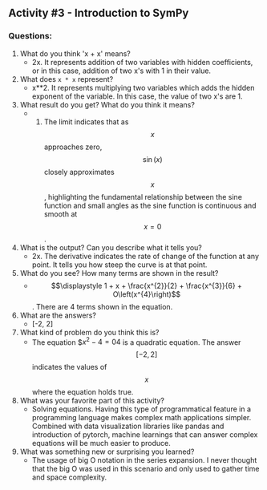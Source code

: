 ## Activity #3 - Introduction to SymPy

### Questions:
1. What do you think 'x + x' means?
    - 2x. It represents addition of two variables with hidden coefficients, or in this case, addition of two x's with 1 in their value.
2. What does `x * x` represent?
    - x**2. It represents multiplying two variables which adds the hidden exponent of the variable. In this case, the value of two x's are 1.
3. What result do you get? What do you think it means?
    - 1. The limit indicates that as $$x$$ approaches zero, $$\sin(x)$$ closely approximates $$x$$, highlighting the fundamental relationship between the sine function and small angles as the sine function is continuous and smooth at $$x = 0$$.
4. What is the output? Can you describe what it tells you?
    - 2x. The derivative indicates the rate of change of the function at any point. It tells you how steep the curve is at that point.
5. What do you see? How many terms are shown in the result?
    - $$\displaystyle 1 + x + \frac{x^{2}}{2} + \frac{x^{3}}{6} + O\left(x^{4}\right)$$. There are 4 terms shown in the equation.
6. What are the answers?
    - [-2, 2]
7. What kind of problem do you think this is?
    - The equation $$x^2 - 4 = 04$ is a quadratic equation. The answer $$[-2, 2]$$ indicates the values of $$x$$ where the equation holds true.
8. What was your favorite part of this activity?
    - Solving equations. Having this type of programmatical feature in a programming language makes complex math applications simpler. Combined with data visualization libraries like pandas and introduction of pytorch, machine learnings that can answer complex equations will be much easier to produce.
9. What was something new or surprising you learned?
    - The usage of big O notation in the series expansion. I never thought that the big O was used in this scenario and only used to gather time and space complexity.